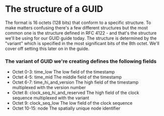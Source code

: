 # The structure of a GUID

The format is 16 octets (128 bits) that conform to a specific structure. To make matters confusing there's a few different structures but the most common one is the structure defined in RFC 4122 - and that's the structure we'll be using for our GUID guide today. The structure is determined by the "variant" which is specified in the most significant bits of the 8th octet. We'll cover off setting this later on in the guide.

### The variant of GUID we're creating defines the following fields


- Octet 0-3: time_low The low field of the timestamp
- Octet 4-5: time_mid The middle field of the timestamp
- Octet 6-7: time_hi_and_version The high field of the timestamp multiplexed with the version number
- Octet 8: clock_seq_hi_and_reserved The high field of the clock sequence multiplexed with the variant
- Octet 9: clock_seq_low The low field of the clock sequence
- Octet 10-15: node The spatially unique node identifier